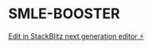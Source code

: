 # SMLE-BOOSTER

[Edit in StackBlitz next generation editor ⚡️](https://stackblitz.com/~/github.com/rakan3wad/SMLE-BOOSTER)